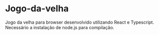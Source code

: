 # Jogo-da-velha
Jogo da velha para browser desenvolvido utilizando React e Typescript.
Necessário a instalação de node.js para compilação.
